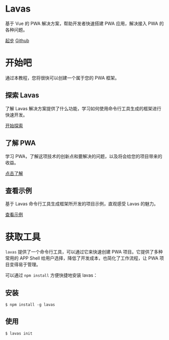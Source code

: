 <style lang="stylus" scoped="off">
.md-content
    padding 0
</style>

<style lang="stylus">
$color-black = #263238
$color-blue = rgb(40, 116, 240)
$color-white = #fff
$color-grey = #ccc
$color-grey-light = #f0f5f6
$color-green = #4caf50

.to-github
    display none

.m-container
    width 100%

.m-box
    max-width 1200px
    overflow hidden
    margin 0 auto
    padding 0 20px

.m-title
    padding 0
    margin-bottom 20px
    border-left 4px solid $color-blue
    padding-left 14px
    padding-bottom 0
    line-height 1

.m-def
    color $color-white
    text-align center
    overflow hidden
    padding-top 60px
    padding-bottom 40px

    h1
        color $color-white
        font-size 48px
        margin-bottom 20px

    p
        margin-bottom 40px

    .btn-box
        text-align center


    .m-btn
        display inline-block

.m-intro
    max-width 1200px
    overflow hidden
    margin 0 auto
    padding-bottom 20px

.m-intro-box
    width 33.33%
    float left
    padding 0 20px 0 0
    box-sizing border-box

    h2
        text-align center

.m-btn
    display block
    position relative
    width 200px
    height 40px
    line-height 40px
    border-radius 3px
    text-align center
    margin 0 auto
    font-weight 600
    box-shadow 0 1px 5px rgba(0, 0, 0, .2), 0 2px 2px rgba(0, 0, 0, .14), 0 3px 1px -2px rgba(0, 0, 0, .12)

    &:hover
        text-decoration none

        &:after
            content ''
            position absolute
            top 0
            right 0
            bottom 0
            left 0
            background $color-white
            opacity .12
            border-radius inherit

    &:active
        box-shadow 0 5px 5px -3px rgba(0, 0, 0, .2), 0 8px 10px 1px rgba(0, 0, 0, .14), 0 3px 14px 2px rgba(0, 0, 0, .12)

    &.m-blue
        color $color-white

    &.m-grey
        color $color-black
        background $color-grey
        &:hover
            &:after
                background $color-white

    &.m-green
        color $color-white
        background $color-green

    &.m-white
        color $color-black
        background $color-white
        &:hover
            &:after
                background $color-black

.m-blue
    background $color-blue !important

.m-grey-light
    background $color-grey-light

.m-tool
    padding-bottom 40px
.m-code-box
    overflow hidden
.m-code
    float left
    width 50%
    box-sizing border-box
    h2
        margin 20px 0 10px
    &:nth-child(odd)
        padding-right 15px
    &:nth-child(even)
        padding-left 15px
    pre
        padding 12px
        code
            margin 0
    h3
        margin-bottom 10px

@media screen and (min-width: 1001px)
    .m-intro-box
        p
            height 90px
@media screen and (max-width: 1000px)
    .m-code
        float none
        width 100%
        padding 0 !important

@media screen and (max-width: 900px)
    .m-intro-box
        h2
            height 48px

        p
            height 110px


@media screen and (max-width: 800px)
    .m-intro-box
        width 100%
        padding 0

        h2
            height auto

        p
            height auto

@media screen and (max-width: 600px)
    .m-def
        .btn-box
            .m-btn
                display block
                margin-bottom 10px

</style>

<div class="m-container m-blue">
    <div class="m-box m-def">
        <h1>Lavas</h1>
        <p>基于 Vue 的 PWA 解决方案，帮助开发者快速搭建 PWA 应用，解决接入 PWA 的各种问题。</p>
        <div class="btn-box">
            <a class="m-btn m-white" href="/guide/vue/doc/vue/01-foundation/02-quick-tour-by-cli">起步</a>
            <a class="m-btn m-grey" target="_blank" href="https://github.com/lavas-project">Github</a>
        </div>
    </div>
</div>
<div class="m-box">
    <h1 class="m-title">开始吧</h1>
    <p>通过本教程，您将很快可以创建一个属于您的 PWA 框架。</p>
</div>
<div class="m-intro m-box">
    <div class="m-intro-box">
        <h2>探索 Lavas</h2>
        <p>了解 Lavas 解决方案提供了什么功能，学习如何使用命令行工具生成的框架进行快速开发。</p>
        <a class="m-btn m-blue" href="/guide/vue/doc/vue/01-foundation/01-get-start">开始探索</a>
    </div>
    <div class="m-intro-box">
        <h2>了解 PWA</h2>
        <p>学习 PWA，了解这项技术的创新点和要解决的问题，以及将会给您的项目带来的收益。</p>
        <a class="m-btn m-blue" href="/doc">点击了解</a>
    </div>
    <div class="m-intro-box">
        <h2>查看示例</h2>
        <p>基于 Lavas 命令行工具生成框架所开发的项目示例，直观感受 Lavas 的魅力。</p>
        <a class="m-btn m-blue" href="/demo">查看示例</a>
    </div>
</div>

<div class="m-container m-grey-light">
    <div class="m-box m-tool">
        <h1 class="m-title">获取工具</h1>
        <p>
            <code>lavas</code> 提供了一个命令行工具，可以通过它来快速创建 PWA 项目。它提供了多种常用的 APP Shell 给用户选择，降低了开发成本，也简化了工作流程，让 PWA 项目变得易于管理。
        </p>
        <p>可以通过 <code>npm install</code> 方便快捷地安装 lavas：</p>
        <div class="m-code-box">
            <div class="m-code">
                <h2>安装</h2>
                <pre><code><span class="hljs-meta">$</span> <span class="hljs-built_in">npm</span> install -g <span class="hljs-keyword">lavas</span></code></pre>
            </div>
            <div class="m-code">
                <h2>使用</h2>
                <pre><code><span class="hljs-meta">$</span> <span class="hljs-keyword">lavas</span> init</code></pre>
            </div>
        </div>
    </div>
</div>
